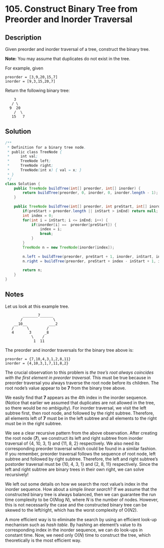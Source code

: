 # 105. Construct Binary Tree from Preorder and Inorder Traversal

## Description

Given preorder and inorder traversal of a tree, construct the binary tree.

**Note:**
You may assume that duplicates do not exist in the tree.

For example, given

```
preorder = [3,9,20,15,7]
inorder = [9,3,15,20,7]
```

Return the following binary tree:

```
    3
   / \
  9  20
    /  \
   15   7
```

## Solution

```java
/**
 * Definition for a binary tree node.
 * public class TreeNode {
 *     int val;
 *     TreeNode left;
 *     TreeNode right;
 *     TreeNode(int x) { val = x; }
 * }
 */
class Solution {
    public TreeNode buildTree(int[] preorder, int[] inorder) {
        return buildTree(preorder, 0, inorder, 0, inorder.length - 1);
    }
    
    public TreeNode buildTree(int[] preorder, int preStart, int[] inorder, int inStart, int inEnd) {
        if(preStart > preorder.length || inStart > inEnd) return null;
        int index = 0;
        for(int i = inStart; i <= inEnd; i++) {
            if(inorder[i] ==  preorder[preStart]) {
                index = i;
                break;
            }
        }
        TreeNode n = new TreeNode(inorder[index]);
        
        n.left = buildTree(preorder, preStart + 1, inorder, inStart, index - 1);
        n.right = buildTree(preorder, preStart + index - inStart + 1, inorder, index + 1, inEnd);
        
        return n;
    }
}
```



## Notes

Let us look at this example tree.

```
        _______7______
       /              \
    __10__          ___2
   /      \        /
   4       3      _8
            \    /
             1  11
```

The preorder and inorder traversals for the binary tree above is:

```
preorder = {7,10,4,3,1,2,8,11}
inorder = {4,10,3,1,7,11,8,2}
```

The crucial observation to this problem is *the tree’s root always coincides with the first element in preorder traversal*. This must be true because in preorder traversal you always traverse the root node before its children. The root node’s value appear to be **7** from the binary tree above.

We easily find that **7** appears as the 4th index in the inorder sequence. (Notice that earlier we assumed that duplicates are not allowed in the tree, so there would be no ambiguity). For inorder traversal, we visit the left subtree first, then root node, and followed by the right subtree. Therefore, all elements left of **7** must be in the left subtree and all elements to the right must be in the right subtree.

We see a clear recursive pattern from the above observation. After creating the root node (**7**), we construct its left and right subtree from inorder traversal of {4, 10, 3, 1} and {11, 8, 2} respectively. We also need its corresponding preorder traversal which could be found in a similar fashion. If you remember, preorder traversal follows the sequence of root node, left subtree and followed by right subtree. Therefore, the left and right subtree’s postorder traversal must be {10, 4, 3, 1} and {2, 8, 11} respectively. Since the left and right subtree are binary trees in their own right, we can solve recursively!

We left out some details on how we search the root value’s index in the inorder sequence. How about a simple *linear search*? If we assume that the constructed binary tree is always balanced, then we can guarantee the run time complexity to be O(*N*log *N*), where *N* is the number of nodes. However, this is not necessarily the case and the constructed binary tree can be skewed to the left/right, which has the worst complexity of O(*N*2).

A more efficient way is to eliminate the search by using an efficient look-up mechanism such as *hash table*. By hashing an element’s value to its corresponding index in the inorder sequence, we can do look-ups in constant time. Now, we need only O(*N*) time to construct the tree, which theoretically is the most efficient way.